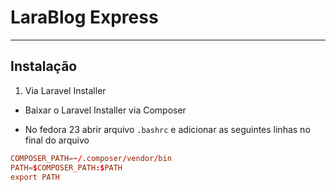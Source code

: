 # LaraBlog Express

-------------------------------------------------------

## Instalação

1. Via Laravel Installer

- Baixar o Laravel Installer via Composer

- No fedora 23 abrir arquivo `.bashrc` e adicionar as seguintes linhas no final do arquivo

``` conf
COMPOSER_PATH=~/.composer/vendor/bin
PATH=$COMPOSER_PATH:$PATH
export PATH
```
